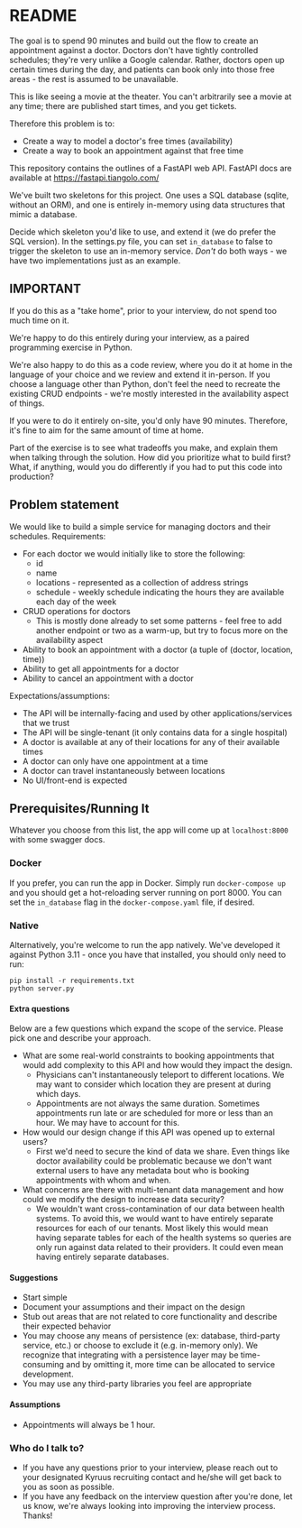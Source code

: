 # README #

The goal is to spend 90 minutes and build out the flow to create an appointment against a doctor. Doctors don't have tightly controlled schedules; they're very unlike a Google calendar. Rather, doctors open up certain times during the day, and patients can book only into those free areas - the rest is assumed to be unavailable.

This is like seeing a movie at the theater. You can't arbitrarily see a movie at any time; there are published start times, and you get tickets.

Therefore this problem is to:

* Create a way to model a doctor's free times (availability)
* Create a way to book an appointment against that free time

This repository contains the outlines of a FastAPI web API. FastAPI docs are available at https://fastapi.tiangolo.com/

We've built two skeletons for this project. One uses a SQL database (sqlite, without an ORM),
and one is entirely in-memory using data structures that mimic a database.

Decide which skeleton you'd like to use, and extend it (we do prefer the SQL version). In the settings.py file, you can set `in_database` to false to trigger
the skeleton to use an in-memory service. *Don't* do both ways - we have two implementations just as an example.

## IMPORTANT

If you do this as a "take home", prior to your interview, do not spend too much time on it.

We're happy to do this entirely during your interview, as a paired programming exercise in Python.

We're also happy to do this as a code review, where you do it at home in the language of your choice and we review and extend it in-person. If you choose a language
other than Python, don't feel the need to recreate the existing CRUD endpoints - we're mostly interested in the availability aspect of things.

If you were to do it entirely on-site, you'd only have 90 minutes. Therefore, it's fine to aim for the same amount of time at home.

Part of the exercise is to see what tradeoffs you make, and explain them when talking through the solution. How did you prioritize what to build first? What, if anything, would you do differently if you had to put this code into production?

## Problem statement

We would like to build a simple service for managing doctors and their schedules.
Requirements:

* For each doctor we would initially like to store the following:
    * id
	* name
	* locations - represented as a collection of address strings
	* schedule - weekly schedule indicating the hours they are available each day of the week
* CRUD operations for doctors
	* This is mostly done already to set some patterns - feel free to add another endpoint or two as a warm-up, but try to focus more on the availability aspect
* Ability to book an appointment with a doctor (a tuple of (doctor, location, time))
* Ability to get all appointments for a doctor
* Ability to cancel an appointment with a doctor

Expectations/assumptions:

* The API will be internally-facing and used by other applications/services that we trust
* The API will be single-tenant (it only contains data for a single hospital)
* A doctor is available at any of their locations for any of their available times
* A doctor can only have one appointment at a time
* A doctor can travel instantaneously between locations
* No UI/front-end is expected

## Prerequisites/Running It

Whatever you choose from this list, the app will come up at `localhost:8000` with some swagger docs.

### Docker

If you prefer, you can run the app in Docker. Simply run `docker-compose up` and you should get a hot-reloading server running on port 8000. You can set the
`in_database` flag in the `docker-compose.yaml` file, if desired.

### Native

Alternatively, you're welcome to run the app natively. We've developed it against Python 3.11 - once you have that installed, you should only need to run:
```
pip install -r requirements.txt
python server.py
```

#### Extra questions ####

Below are a few questions which expand the scope of the service. Please pick one and describe your approach.

* What are some real-world constraints to booking appointments that would add complexity to this API and how would they impact the design.
	- Physicians can't instantaneously teleport to different locations. We may want to consider which location they are present at during which days.
	- Appointments are not always the same duration. Sometimes appointments run late or are scheduled for more or less than an hour. We may have to account for this.
* How would our design change if this API was opened up to external users?
	- First we'd need to secure the kind of data we share. Even things like doctor availability could be problematic because we don't want external users to have any metadata bout who is booking appointments with whom and when.
* What concerns are there with multi-tenant data management and how could we modify the design to increase data security?
	- We wouldn't want cross-contamination of our data between health systems. To avoid this, we would want to have entirely separate resources for each of our tenants. Most likely this would mean having separate tables for each of the health systems so queries are only run against data related to their providers. It could even mean having entirely separate databases.

#### Suggestions ####

* Start simple
* Document your assumptions and their impact on the design
* Stub out areas that are not related to core functionality and describe their expected behavior
* You may choose any means of persistence (ex: database, third-party service, etc.) or choose to exclude it (e.g. in-memory only). We recognize that integrating with a persistence layer may be time-consuming and by omitting it, more time can be allocated to service development.
* You may use any third-party libraries you feel are appropriate

#### Assumptions ####

* Appointments will always be 1 hour.

### Who do I talk to? ###
* If you have any questions prior to your interview, please reach out to your designated Kyruus recruiting contact and he/she will get back to you as soon as possible.
* If you have any feedback on the interview question after you're done, let us know, we're always looking into improving the interview process. Thanks!
